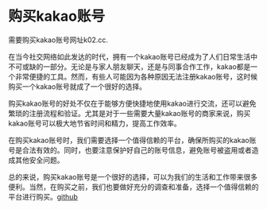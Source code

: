 # 购买kakao账号

需要购买kakao账号网址k02.cc.

在当今社交网络如此发达的时代，拥有一个kakao账号已经成为了人们日常生活中不可或缺的一部分。无论是与家人朋友聊天，还是与同事合作工作，kakao都是一个非常便捷的工具。然而，有些人可能因为各种原因无法注册kakao账号，这时候购买一个kakao账号就成了一个很好的选择。

购买kakao账号的好处不仅在于能够方便快捷地使用kakao进行交流，还可以避免繁琐的注册流程和验证。尤其是对于一些需要大量kakao账号的商家来说，购买kakao账号可以极大地节省时间和精力，提高工作效率。

在购买kakao账号时，我们需要选择一个值得信赖的平台，确保所购买的kakao账号是合法有效的。同时，也要注意保护好自己的账号信息，避免账号被盗用或者造成其他安全问题。

总的来说，购买kakao账号是一个很好的选择，可以为我们的生活和工作带来很多便利。当然，在购买之前，我们也要做好充分的调查和准备，选择一个值得信赖的平台进行购买。[github](https://github.com)